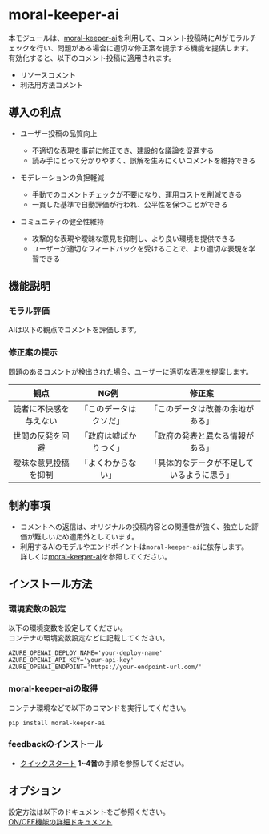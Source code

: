 # moral-keeper-ai

本モジュールは、[moral-keeper-ai](https://github.com/c-3lab/moral-keeper-ai)を利用して、コメント投稿時にAIがモラルチェックを行い、問題がある場合に適切な修正案を提示する機能を提供します。  
有効化すると、以下のコメント投稿に適用されます。

- リソースコメント
- 利活用方法コメント

## 導入の利点

- ユーザー投稿の品質向上
  - 不適切な表現を事前に修正でき、建設的な議論を促進する
  - 読み手にとって分かりやすく、誤解を生みにくいコメントを維持できる

- モデレーションの負担軽減
  - 手動でのコメントチェックが不要になり、運用コストを削減できる
  - 一貫した基準で自動評価が行われ、公平性を保つことができる

- コミュニティの健全性維持
  - 攻撃的な表現や曖昧な意見を抑制し、より良い環境を提供できる
  - ユーザーが適切なフィードバックを受けることで、より適切な表現を学習できる

## 機能説明

### モラル評価

AIは以下の観点でコメントを評価します。

### 修正案の提示

問題のあるコメントが検出された場合、ユーザーに適切な表現を提案します。

| 観点 | NG例 | 修正案 |
| :-: | :-: | :-: |
| 読者に不快感を与えない | 「このデータはクソだ」 | 「このデータは改善の余地がある」 |
| 世間の反発を回避 | 「政府は嘘ばかりつく」 | 「政府の発表と異なる情報がある」 |
| 曖昧な意見投稿を抑制 | 「よくわからない」 | 「具体的なデータが不足しているように思う」 |

## 制約事項

- コメントへの返信は、オリジナルの投稿内容との関連性が強く、独立した評価が難しいため適用外としています。
- 利用するAIのモデルやエンドポイントは`moral-keeper-ai`に依存します。  
詳しくは[moral-keeper-ai](https://github.com/c-3lab/moral-keeper-ai)を参照してください。

## インストール方法

### 環境変数の設定

以下の環境変数を設定してください。  
コンテナの環境変数設定などに記載してください。

```
AZURE_OPENAI_DEPLOY_NAME='your-deploy-name'
AZURE_OPENAI_API_KEY='your-api-key'
AZURE_OPENAI_ENDPOINT='https://your-endpoint-url.com/'
```

### moral-keeper-aiの取得

コンテナ環境などで以下のコマンドを実行してください。

```
pip install moral-keeper-ai
```

### feedbackのインストール

* [クイックスタート](../../README.md) **1~4番**の手順を参照してください。

## オプション

設定方法は以下のドキュメントをご参照ください。  
[ON/OFF機能の詳細ドキュメント](./switch_function.md)
